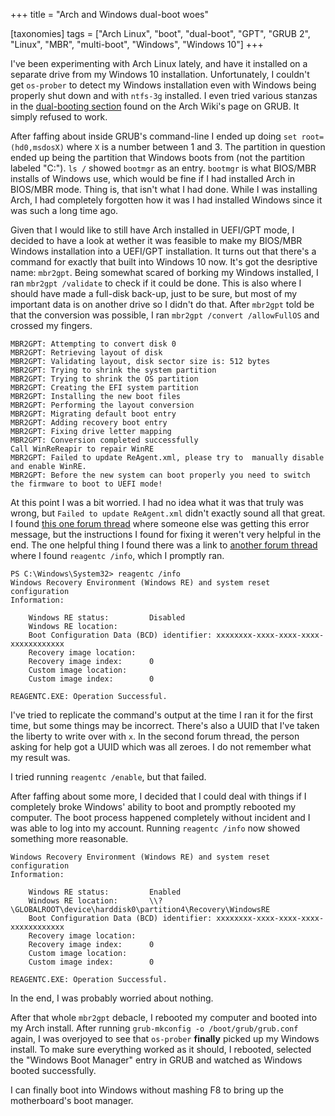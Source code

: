 +++
title = "Arch and Windows dual-boot woes"

[taxonomies]
tags = ["Arch Linux", "boot", "dual-boot", "GPT", "GRUB 2", "Linux", "MBR", "multi-boot", "Windows", "Windows 10"]
+++

I've been experimenting with Arch Linux lately, and have it installed on a separate drive from my Windows 10 installation. Unfortunately, I couldn't get `os-prober` to detect my Windows installation even with Windows being properly shut down and with `ntfs-3g` installed. I even tried various stanzas in the [dual-booting section](https://wiki.archlinux.org/index.php/GRUB#Dual-booting) found on the Arch Wiki's page on GRUB. It simply refused to work.

After faffing about inside GRUB's command-line I ended up doing `set root=(hd0,msdosX)` where `X` is a number between 1 and 3. The partition in question ended up being the partition that Windows boots from (not the partition labeled "C:"). `ls /` showed `bootmgr` as an entry. `bootmgr` is what BIOS/MBR installs of Windows use, which would be fine if I had installed Arch in BIOS/MBR mode. Thing is, that isn't what I had done. While I was installing Arch, I had completely forgotten how it was I had installed Windows since it was such a long time ago.

Given that I would like to still have Arch installed in UEFI/GPT mode, I decided to have a look at wether it was feasible to make my BIOS/MBR Windows installation into a UEFI/GPT installation. It turns out that there's a command for exactly that built into Windows 10 now. It's got the desriptive name: `mbr2gpt`. Being somewhat scared of borking my Windows installed, I ran `mbr2gpt /validate` to check if it could be done. This is also where I should have made a full-disk back-up, just to be sure, but most of my important data is on another drive so I didn't do that. After `mbr2gpt` told be that the conversion was possible, I ran `mbr2gpt /convert /allowFullOS` and crossed my fingers.

```
MBR2GPT: Attempting to convert disk 0
MBR2GPT: Retrieving layout of disk
MBR2GPT: Validating layout, disk sector size is: 512 bytes
MBR2GPT: Trying to shrink the system partition
MBR2GPT: Trying to shrink the OS partition
MBR2GPT: Creating the EFI system partition
MBR2GPT: Installing the new boot files
MBR2GPT: Performing the layout conversion
MBR2GPT: Migrating default boot entry
MBR2GPT: Adding recovery boot entry
MBR2GPT: Fixing drive letter mapping
MBR2GPT: Conversion completed successfully
Call WinReReapir to repair WinRE
MBR2GPT: Failed to update ReAgent.xml, please try to  manually disable and enable WinRE.
MBR2GPT: Before the new system can boot properly you need to switch the firmware to boot to UEFI mode!
```

At this point I was a bit worried. I had no idea what it was that truly was wrong, but `Failed to update ReAgent.xml` didn't exactly sound all that great. I found [this one forum thread](https://www.tenforums.com/general-support/143526-reagentc-failed.html) where someone else was getting this error message, but the instructions I found for fixing it weren't very helpful in the end. The one helpful thing I found there was a link to [another forum thread](https://www.tenforums.com/performance-maintenance/131248-cant-enable-windows-recovery-environment.html#post1618841) where I found `reagentc /info`, which I promptly ran.

```
PS C:\Windows\System32> reagentc /info
Windows Recovery Environment (Windows RE) and system reset configuration
Information:

    Windows RE status:         Disabled
    Windows RE location:
    Boot Configuration Data (BCD) identifier: xxxxxxxx-xxxx-xxxx-xxxx-xxxxxxxxxxxx
    Recovery image location:
    Recovery image index:      0
    Custom image location:
    Custom image index:        0

REAGENTC.EXE: Operation Successful.
```

I've tried to replicate the command's output at the time I ran it for the first time, but some things may be incorrect. There's also a UUID that I've taken the liberty to write over with `x`. In the second forum thread, the person asking for help got a UUID which was all zeroes. I do not remember what my result was.

I tried running `reagentc /enable`, but that failed.

After faffing about some more, I decided that I could deal with things if I completely broke Windows' ability to boot and promptly rebooted my computer. The boot process happened completely without incident and I was able to log into my account. Running `reagentc /info` now showed something more reasonable.

```
Windows Recovery Environment (Windows RE) and system reset configuration
Information:

    Windows RE status:         Enabled
    Windows RE location:       \\?\GLOBALROOT\device\harddisk0\partition4\Recovery\WindowsRE
    Boot Configuration Data (BCD) identifier: xxxxxxxx-xxxx-xxxx-xxxx-xxxxxxxxxxxx
    Recovery image location:
    Recovery image index:      0
    Custom image location:
    Custom image index:        0

REAGENTC.EXE: Operation Successful.
```

In the end, I was probably worried about nothing.

After that whole `mbr2gpt` debacle, I rebooted my computer and booted into my Arch install. After running `grub-mkconfig -o /boot/grub/grub.conf` again, I was overjoyed to see that `os-prober` __finally__ picked up my Windows install. To make sure everything worked as it should, I rebooted, selected the "Windows Boot Manager" entry in GRUB and watched as Windows booted successfully.

I can finally boot into Windows without mashing F8 to bring up the motherboard's boot manager.
